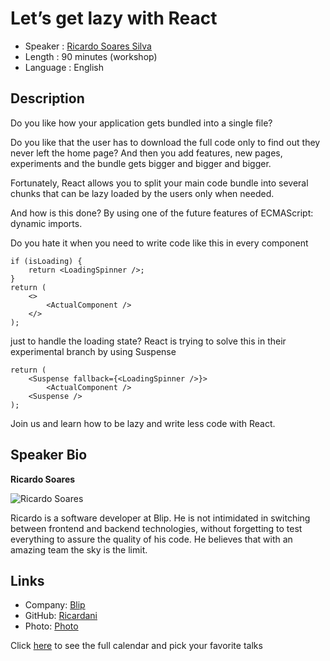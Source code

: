Let’s get lazy with React
=================================================

* Speaker   : [Ricardo Soares Silva](https://pixes.camp/ricardani)
* Length    : 90 minutes (workshop)
* Language  : English

Description
-----------

Do you like how your application gets bundled into a single file? 

Do you like that the user has to download the full code only to find out they never left the home page? 
And then you add features, new pages, experiments and the bundle gets bigger and bigger and bigger. 

Fortunately, React allows you to split your main code bundle into several chunks that can be lazy loaded by the users only when needed. 

And how is this done? 
By using one of the future features of ECMAScript: dynamic imports.

Do you hate it when you need to write code like this in every component

    if (isLoading) {
        return <LoadingSpinner />;
    }
    return (
        <>
            <ActualComponent />
        </>
    );

just to handle the loading state? React is trying to solve this in their experimental branch by using Suspense

    return (
        <Suspense fallback={<LoadingSpinner />}>
            <ActualComponent />
        <Suspense />
    );

Join us and learn how to be lazy and write less code with React. 

Speaker Bio
-----------

**Ricardo Soares**

![Ricardo Soares](https://raw.githubusercontent.com/PixelsCamp/talks/master/img/ricardo_soares.jpg)

Ricardo is a software developer at Blip. He is not intimidated in switching between frontend and backend technologies, without forgetting to test everything to assure the quality of his code. He believes that with an amazing team the sky is the limit.

Links
-----

* Company: [Blip](https://blip.pt/)
* GitHub: [Ricardani](https://github.com/ricardani)
* Photo: [Photo](https://raw.githubusercontent.com/PixelsCamp/talks/master/img/ricardo_soares.jpg)

Click [here][1] to see the full calendar and pick your favorite talks

[1]: https://pixels.camp/schedule/
